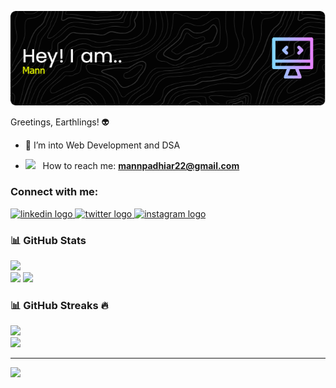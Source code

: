 ![Alt Text](git_image.png)
<!--
**mannpadhiar/mannpadhiar** is a ✨ _special_ ✨ repository because its `README.md` (this file) appears on your GitHub profile.

Here are some ideas to get you started:

- 🔭 I’m currently working on ...
- 🌱 I’m currently learning ...
- 👯 I’m looking to collaborate on ...
- 🤔 I’m looking for help with ...
- 💬 Ask me about ...
- 📫 How to reach me: ...
- 😄 Pronouns: ...
- ⚡ Fun fact: ...
-->


Greetings, Earthlings! 👽<br>
- 🌱  I’m into Web Development and DSA

- <img src="https://github.com/SP-XD/SP-XD/blob/main/images/letterbox.gif?raw=true" width="25" /> &nbsp; How to reach me: **mannpadhiar22@gmail.com**

<h3 align="left">Connect with me:</h3>
<p align="left">
  <div align="left">
  <a href="https://www.linkedin.com/in/mann-padhiar-9139972b3">
    <img src="https://raw.githubusercontent.com/maurodesouza/profile-readme-generator/master/src/assets/icons/social/linkedin/default.svg" width="52" height="40" alt="linkedin logo"  />
  </a>
  <a href="https://x.com/Mannpadhiar22">
    <img src="https://raw.githubusercontent.com/maurodesouza/profile-readme-generator/master/src/assets/icons/social/twitter/default.svg" width="52" height="40" alt="twitter logo"  />
  </a>
  <a href="https://www.instagram.com/mann_padhiar/">
    <img src="https://raw.githubusercontent.com/maurodesouza/profile-readme-generator/master/src/assets/icons/social/instagram/default.svg" width="52" height="40" alt="instagram logo"  />
  </a>
</div>
</p>

 ### **📊 GitHub Stats**
 <img src="https://user-images.githubusercontent.com/74038190/212284100-561aa473-3905-4a80-b561-0d28506553ee.gif" width="700"><br />
![](https://github-readme-stats.vercel.app/api?username=mannpadhiar&theme=gotham&hide_border=false&include_all_commits=false&count_private=false)
![](https://github-readme-stats.vercel.app/api/top-langs/?username=mannpadhiar&theme=gotham&hide_border=false&include_all_commits=false&count_private=false&layout=compact)
### 📊 GitHub Streaks 🔥
<img src="https://user-images.githubusercontent.com/74038190/212284100-561aa473-3905-4a80-b561-0d28506553ee.gif" width="700"><br />
![](https://github-readme-streak-stats.herokuapp.com/?user=mannpadhiar&theme=gotham&hide_border=false)<br/>


---
[![](https://visitcount.itsvg.in/api?id=mannpadhiar&icon=0&color=0)](https://visitcount.itsvg.in)

<!-- Proudly created with GPRM ( https://gprm.itsvg.in ) -->
